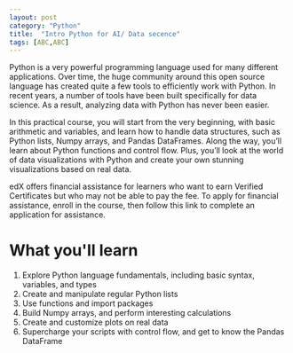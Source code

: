 ```yaml
---
layout: post
category: "Python"
title:  "Intro Python for AI/ Data secence"
tags: [ABC,ABC]
---
```

Python is a very powerful programming language used for many different applications. Over time, the huge community around this open source language has created quite a few tools to efficiently work with Python. In recent years, a number of tools have been built specifically for data science. As a result, analyzing data with Python has never been easier.

In this practical course, you will start from the very beginning, with basic arithmetic and variables, and learn how to handle data structures, such as Python lists, Numpy arrays, and Pandas DataFrames. Along the way, you’ll learn about Python functions and control flow. Plus, you’ll look at the world of data visualizations with Python and create your own stunning visualizations based on real data.

edX offers financial assistance for learners who want to earn Verified Certificates but who may not be able to pay the fee. To apply for financial assistance, enroll in the course, then follow this link to complete an application for assistance.

# What you'll learn
1. Explore Python language fundamentals, including basic syntax, variables, and types
2. Create and manipulate regular Python lists
3. Use functions and import packages
4. Build Numpy arrays, and perform interesting calculations
5. Create and customize plots on real data
6. Supercharge your scripts with control flow, and get to know the Pandas DataFrame